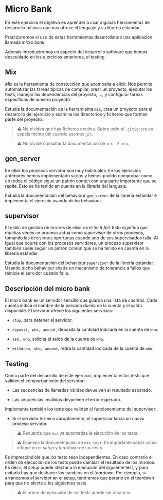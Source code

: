 # Micro Bank

En este ejercicio el objetivo es aprender a usar algunas herramientas
de desarrollo básicas que nos ofrece el lenguaje y su librería
estándar.

Practicaremos el uso de estas herramientas desarrollando una
aplicación llamada _micro bank_.

Además introduciremos un aspecto del desarrollo software que hemos
descuidado en los ejercicios anteriores, el testing.

## Mix

_Mix_ es la herramienta de constucción que acompaña a elixir. Nos
permite automatizar las tareas típicas de compilar, crear un proyecto,
ejecutar los tests, manejar las dependencias del proyecto, ..., y
configurar tareas específicas de nuestro proyecto.

Estudia la documentación de la herramienta `mix`, crea un proyecto
para el desarrollo del ejercicio y examina los directorios y ficheros
que forman parte del proyecto.

> :warning: No olvides que hay ficheros ocultos. Sobre todo el
> `.gitignore` es espcialmente útil cuando usamos `git`.

> :warning: No olvide consultar la documentación de `iex -S mix`.


## gen\_server

En elixir los procesos servidor son muy habituales. En los ejercicios
anteriores hemos implementado varios y hemos podido comprobar como en
todos el código sigue un patrón común con una parte importante que se
repite. Esto se ha tenido en cuenta en la librería del lenguaje.

Estudia la documentación del behaviour `gen_server` de la librería
estándar e implementa el ejercicio usando dicho behaviour.


## supervisor

El estilo de gestión de errores de elixir es el _let it fail_. Esto
significa que muchas veces un proceso actua como _supervisor_ de otros
procesos, tomando las decisiones oportunas cuando uno de sus
supervisados falla. Al igual que ocurre con los procesos servidores,
un proceso supervisor también suele seguir un patrón común que se ha
tenido en cuenta en la librería estándar.

Estudia la documentación del behaviour `supervisor` de la librería
estándar. Usando dicho behaviour añade un mecanismo de tolerancia a
fallos que reinicie el servidor cuando falle.


## Descripción del micro bank

El micro bank es un servidor sencillo que guarda una lista de
_cuentas_. Cada cuenta indica el nombre de la persona dueña de la cuenta
y el saldo disponible. El servidor ofrece los siguientes servicios:

  - `stop`, para detener el servidor.
  
  - `deposit, who, amount`, deposita la cantidad indicada en la cuenta
    de `who`.

  - `ask, who`, solicita el saldo de la cuenta de `who`.

  - `withdraw, who, amount`, retira la cantidad indicada de la cuenta
    de `who`.



## Testing

Como parte del desarrollo de este ejercicio, implementa estos tests
que validen el comportamiento del servidor:

  - Las secuencias de llamadas válidas devuelven el resultado
    esperado.
  
  - Las secuencias inválidas devuelven el error esperado.
  
Implementa también los tests que validan el funcionamiento del
supervisor:

   - Si el servidor termina abruptamente, el supervisor lanza un
     _nuevo_ proceso servidor.
	 

> :warning: Recuerda que `mix` ya automatiza la ejecución de los
> tests.

> :warning: Examina la documentación de `mix test`. Es importante
> saber cómo influye en el _setup_ y _teardown_ de los tests.

Es imprescindible que los tests sean independientes. En caso contrario
el orden de ejecución de los tests puede cambiar el resultado de los
mismos. Es decir, el _setup_ puede afectar a la ejecución del
siguiente test, y para evitarlo hay que deshacer los cambios en el
_teardown_. Por ejemplo, si arrancamos el servidor en el setup,
tendremos que pararlo en el teardown para que no afecte a los
siguientes tests.

> :warning: El orden de ejecución de los tests puede ser aleatorio.

